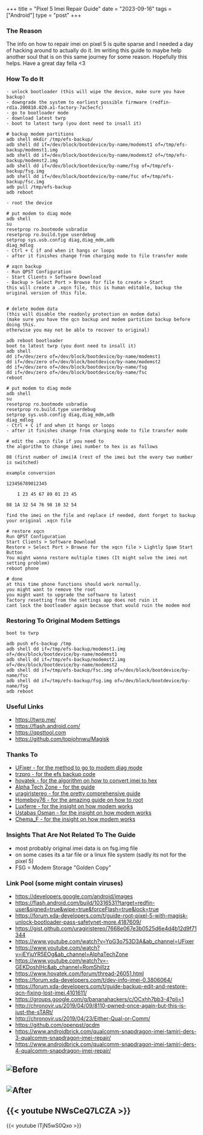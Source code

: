 +++
title = "Pixel 5 Imei Repair Guide"
date = "2023-09-16"
tags = ["Android"]
type = "post"
+++


### The Reason

The info on how to repair imei on pixel 5 is quite sparse and I needed a day of hacking around to actually do it.
Im writing this guide to maybe help another soul that is on this same journey for some reason.
Hopefully this helps. Have a great day fella <3 


### How To do It

```
- unlock bootloader (this will wipe the device, make sure you have backup)
- downgrade the system to earliest possible firmware (redfin-rd1a.200810.020.a1-factory-7ac5ecfc)
- go to bootloader mode
- download latest twrp
- boot to latest twrp (you dont need to insall it)

# backup modem partitions
adb shell mkdir /tmp/efs-backup/
adb shell dd if=/dev/block/bootdevice/by-name/modemst1 of=/tmp/efs-backup/modemst1.img
adb shell dd if=/dev/block/bootdevice/by-name/modemst2 of=/tmp/efs-backup/modemst2.img
adb shell dd if=/dev/block/bootdevice/by-name/fsg of=/tmp/efs-backup/fsg.img
adb shell dd if=/dev/block/bootdevice/by-name/fsc of=/tmp/efs-backup/fsc.img
adb pull /tmp/efs-backup
adb reboot

- root the device

# put modem to diag mode
adb shell
su
resetprop ro.bootmode usbradio
resetprop ro.build.type userdebug
setprop sys.usb.config diag,diag_mdm,adb
diag_mdlog
- Ctrl + C if and when it hangs or loops
- after it finishes change from charging mode to file transfer mode

# xqcn backup
- Run QPST Configuration
- Start Clients > Software Download
- Backup > Select Port > Browse for file to create > Start
this will create a .xqcn file, this is human editable, backup the original version of this file.


# delete modem data 
(this will disable the readonly protection on modem data) 
(make sure you have the qcn backup and modem partition backup before doing this. 
otherwise you may not be able to recover to original)

adb reboot bootloader
boot to latest twrp (you dont need to insall it)
adb shell
dd if=/dev/zero of=/dev/block/bootdevice/by-name/modemst1
dd if=/dev/zero of=/dev/block/bootdevice/by-name/modemst2
dd if=/dev/zero of=/dev/block/bootdevice/by-name/fsg
dd if=/dev/zero of=/dev/block/bootdevice/by-name/fsc
reboot

# put modem to diag mode
adb shell
su
resetprop ro.bootmode usbradio
resetprop ro.build.type userdebug
setprop sys.usb.config diag,diag_mdm,adb
diag_mdlog
- Ctrl + C if and when it hangs or loops
- after it finishes change from charging mode to file transfer mode

# edit the .xqcn file if you need to
the algorithm to change imei number to hex is as follows

08 (first number of imei)A (rest of the imei but the every two number is switched)

example conversion

123456789012345

    1 23 45 67 89 01 23 45

08 1A 32 54 76 98 10 32 54

find the imei on the file and replace if needed, dont forget to backup your original .xqcn file

# restore xqcn
Run QPST Configuration
Start Clients > Software Download
Restore > Select Port > Browse for the xqcn file > Lightly Spam Start Button
You might wanna restore multiple times (It might solve the imei not setting problem)
reboot phone

# done
at this time phone functions should work normally.
you might want to remove the root
you might want to upgrade the software to latest
factory resetting from the settings app does not ruin it
cant lock the bootloader again because that would ruin the modem mod

```


### Restoring To Original Modem Settings

```
boot to twrp

adb push efs-backup /tmp
adb shell dd if=/tmp/efs-backup/modemst1.img of=/dev/block/bootdevice/by-name/modemst1
adb shell dd if=/tmp/efs-backup/modemst2.img of=/dev/block/bootdevice/by-name/modemst2
adb shell dd if=/tmp/efs-backup/fsc.img of=/dev/block/bootdevice/by-name/fsc
adb shell dd if=/tmp/efs-backup/fsg.img of=/dev/block/bootdevice/by-name/fsg
adb reboot

```


### Useful Links
- https://twrp.me/
- https://flash.android.com/
- https://qpsttool.com
- https://github.com/topjohnwu/Magisk


### Thanks To

- [UFixer - for the method to go to modem diag mode](https://www.youtube.com/watch?v=YpG3o753D3A)
- [trzpro - for the efs backup code](https://www.youtube.com/watch?v=wSAGF066V1E)
- [hovatek - for the algorithm on how to convert imei to hex](https://www.hovatek.com/forum/thread-26051.html)
- [Alpha Tech Zone - for the guide](https://www.youtube.com/watch?v=jEYjuYR5EOg&ab_channel=AlphaTechZone)
- [uragiristereo - for the pretty comprehensive guide](https://gist.github.com/uragiristereo/7668e067e3b0525d6e4d4b12d9f71344)
- [Homeboy76 - for the amazing guide on how to root](https://forum.xda-developers.com/t/guide-root-pixel-5-with-magisk-unlock-bootloader-pass-safetynet-more.4187609/)
- [Luxferre - for the insight on how modem works](http://chronovir.us/2019/04/09/8110-pwned-once-again-but-this-is-just-the-sTARt/)
- [Ustabas Osman - for the insight on how modem works](https://www.androidbrick.com/qualcomm-snapdragon-imei-tamiri-ders-4-qualcomm-snapdragon-imei-repair/)
- [Chema_F - for the insight on how modem works](https://forum.xda-developers.com/t/guide-backup-edit-and-restore-qcn-fixing-lost-imei.4101611/)


### Insights That Are Not Related To The Guide

- most probably original imei data is on fsg.img file
- on some cases its a tar file or a linux file system (sadly its not for the pixel 5)
- FSG = Modem Storage "Golden Copy"


### Link Pool (some might contain viruses)

- https://developers.google.com/android/images
- https://flash.android.com/build/10316531?target=redfin-user&signed=true&wipe=true&forceFlash=true&lock=true
- https://forum.xda-developers.com/t/guide-root-pixel-5-with-magisk-unlock-bootloader-pass-safetynet-more.4187609/
- https://gist.github.com/uragiristereo/7668e067e3b0525d6e4d4b12d9f71344
- https://www.youtube.com/watch?v=YpG3o753D3A&ab_channel=UFixer
- https://www.youtube.com/watch?v=jEYjuYR5EOg&ab_channel=AlphaTechZone
- https://www.youtube.com/watch?v=-GEKDoshIHc&ab_channel=RomShillzz
- https://www.hovatek.com/forum/thread-26051.html
- https://forum.xda-developers.com/t/dev-info-imei-0.3806064/
- https://forum.xda-developers.com/t/guide-backup-edit-and-restore-qcn-fixing-lost-imei.4101611/
- https://groups.google.com/g/bananahackers/c/OCxhh7bb3-4?pli=1
- http://chronovir.us/2019/04/09/8110-pwned-once-again-but-this-is-just-the-sTARt/
- http://chronovir.us/2019/04/23/Either-Qual-or-Comm/
- https://github.com/openpst/qcdm
- https://www.androidbrick.com/qualcomm-snapdragon-imei-tamiri-ders-3-qualcomm-snapdragon-imei-repair/
- https://www.androidbrick.com/qualcomm-snapdragon-imei-tamiri-ders-4-qualcomm-snapdragon-imei-repair/







![Before](/we-glock-g17-gen4-mag-release-spring-fix/original-spring.jpg)
---
![After](/we-glock-g17-gen4-mag-release-spring-fix/bent-spring.jpg)
---
{{< youtube NWsCeQ7LCZA >}}
---
{{< youtube ITjN5wS0Qxo >}}






